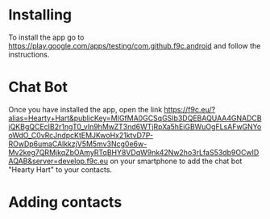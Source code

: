# Installing
To install the app go to https://play.google.com/apps/testing/com.github.f9c.android and follow the instructions.

# Chat Bot
Once you have installed the app, open the link https://f9c.eu/?alias=Hearty+Hart&publicKey=MIGfMA0GCSqGSIb3DQEBAQUAA4GNADCBiQKBgQCEcIB2r1ngT0_vIn9hMwZT3nd6WTjRpXa5hEiGBWuOgFLsAFwGNYooWdO_C0vRcJndpcKtEMJKwoHx21ktvD7P-ROwDp6umaCAlkkzjV5M5mv3Ncg0e6w-Mv2keg7QRMjkqZbOAmyRTqBHY8VDqW9nk42Nw2ho3rLfaS53db9OCwIDAQAB&server=develop.f9c.eu on your smartphone to add the chat bot "Hearty Hart" to your contacts.

# Adding contacts

